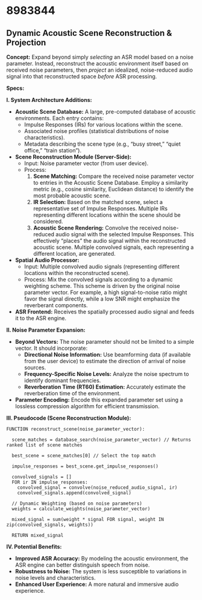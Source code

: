 # 8983844

## Dynamic Acoustic Scene Reconstruction & Projection

**Concept:** Expand beyond simply *selecting* an ASR model based on a noise parameter. Instead, reconstruct the acoustic environment itself based on received noise parameters, then *project* an idealized, noise-reduced audio signal into that reconstructed space *before* ASR processing.

**Specs:**

**I. System Architecture Additions:**

*   **Acoustic Scene Database:** A large, pre-computed database of acoustic environments. Each entry contains:
    *   Impulse Responses (IRs) for various locations within the scene.
    *   Associated noise profiles (statistical distributions of noise characteristics).
    *   Metadata describing the scene type (e.g., “busy street,” “quiet office,” “train station”).
*   **Scene Reconstruction Module (Server-Side):**
    *   Input: Noise parameter vector (from user device).
    *   Process:
        1.  **Scene Matching:** Compare the received noise parameter vector to entries in the Acoustic Scene Database. Employ a similarity metric (e.g., cosine similarity, Euclidean distance) to identify the most probable acoustic scene.
        2.  **IR Selection:** Based on the matched scene, select a representative set of Impulse Responses. Multiple IRs representing different locations within the scene should be considered.
        3.  **Acoustic Scene Rendering:**  Convolve the received noise-reduced audio signal with the selected Impulse Responses. This effectively “places” the audio signal within the reconstructed acoustic scene.  Multiple convolved signals, each representing a different location, are generated.
*   **Spatial Audio Processor:**
    *   Input: Multiple convolved audio signals (representing different locations within the reconstructed scene).
    *   Process:  Mix the convolved signals according to a dynamic weighting scheme. This scheme is driven by the original noise parameter vector.  For example, a high signal-to-noise ratio might favor the signal directly, while a low SNR might emphasize the reverberant components.
*   **ASR Frontend:** Receives the spatially processed audio signal and feeds it to the ASR engine.

**II. Noise Parameter Expansion:**

*   **Beyond Vectors:** The noise parameter should not be limited to a simple vector. It should incorporate:
    *   **Directional Noise Information:** Use beamforming data (if available from the user device) to estimate the direction of arrival of noise sources.
    *   **Frequency-Specific Noise Levels:**  Analyze the noise spectrum to identify dominant frequencies.
    *   **Reverberation Time (RT60) Estimation:** Accurately estimate the reverberation time of the environment.
*   **Parameter Encoding:** Encode this expanded parameter set using a lossless compression algorithm for efficient transmission.

**III. Pseudocode (Scene Reconstruction Module):**

```
FUNCTION reconstruct_scene(noise_parameter_vector):

  scene_matches = database_search(noise_parameter_vector) // Returns ranked list of scene matches

  best_scene = scene_matches[0] // Select the top match

  impulse_responses = best_scene.get_impulse_responses()

  convolved_signals = []
  FOR ir IN impulse_responses:
    convolved_signal = convolve(noise_reduced_audio_signal, ir)
    convolved_signals.append(convolved_signal)

  // Dynamic Weighting (based on noise parameters)
  weights = calculate_weights(noise_parameter_vector)

  mixed_signal = sum(weight * signal FOR signal, weight IN zip(convolved_signals, weights))

  RETURN mixed_signal
```

**IV. Potential Benefits:**

*   **Improved ASR Accuracy:** By modeling the acoustic environment, the ASR engine can better distinguish speech from noise.
*   **Robustness to Noise:** The system is less susceptible to variations in noise levels and characteristics.
*   **Enhanced User Experience:**  A more natural and immersive audio experience.